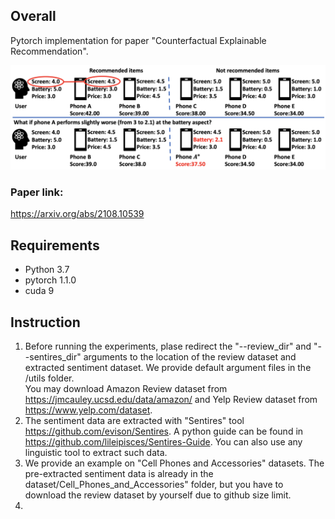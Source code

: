 ## Overall
Pytorch implementation for paper 
"Counterfactual Explainable Recommendation".

![](pic/overview.png)
### Paper link: 
https://arxiv.org/abs/2108.10539

## Requirements
- Python 3.7
- pytorch 1.1.0
- cuda 9

## Instruction
1. Before running the experiments, plase redirect the "--review_dir" and "--sentires_dir" arguments to the location of the review dataset and extracted sentiment dataset. We provide default argument files in the /utils folder.\
You may download Amazon Review dataset from https://jmcauley.ucsd.edu/data/amazon/ and Yelp Review dataset from https://www.yelp.com/dataset.
2. The sentiment data are extracted with "Sentires" tool https://github.com/evison/Sentires. A python guide can be found in https://github.com/lileipisces/Sentires-Guide. You can also use any linguistic tool to extract such data. 
3. We provide an example on "Cell Phones and Accessories" datasets. The pre-extracted sentiment data is already in the dataset/Cell_Phones_and_Accessories" folder, but you have to download the review dataset by yourself due to github size limit.
4. 